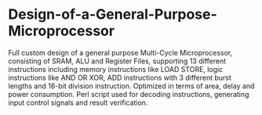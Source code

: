 # Design-of-a-General-Purpose-Microprocessor
Full custom design of a general purpose Multi-Cycle Microprocessor, consisting of SRAM, ALU and Register Files, supporting 13 different instructions including memory instructions like LOAD STORE, logic instructions like AND OR XOR, ADD instructions with 3 different burst lengths and 16-bit division instruction.  Optimized in terms of area, delay and power consumption.  Perl script used for decoding instructions, generating input control signals and result verification. 
